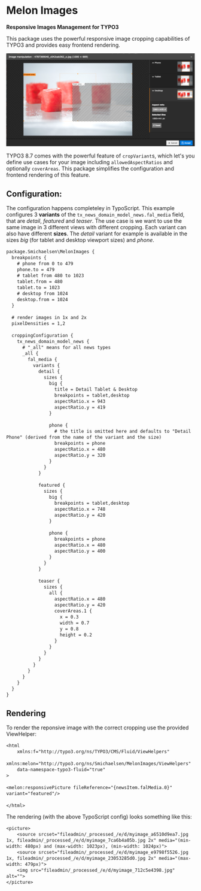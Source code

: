 # Melon Images
**Responsive Images Management for TYPO3**

This package uses the powerful responsive image cropping capabilities of TYPO3 and provides easy frontend rendering.

![Image Cropping](doc/image-cropping.png?raw=true "Image Cropping")

TYPO3 8.7 comes with the powerful feature of `cropVariant`s, which let's you define use cases for your image including `allowedAspectRatios` and optionally `coverAreas`.
This package simplifies the configuration and frontend rendering of this feature.

## Configuration:

The configuration happens completeley in TypoScript. This example configures 3 **variants** of the `tx_news_domain_model_news.fal_media` field,
that are *detail*, *featured* and *teaser*. The use case is we want to use the same image in 3 different views with different cropping. Each
variant can also have different **sizes**. The *detail* variant for example is available in the sizes *big* (for tablet and desktop
viewport sizes) and *phone*. 

```
package.Smichaelsen\MelonImages {
  breakpoints {
    # phone from 0 to 479
    phone.to = 479
    # tablet from 480 to 1023
    tablet.from = 480
    tablet.to = 1023
    # desktop from 1024
    desktop.from = 1024
  }

  # render images in 1x and 2x
  pixelDensities = 1,2

  croppingConfiguration {
    tx_news_domain_model_news {
      # "_all" means for all news types
      _all {
        fal_media {
          variants {
            detail {
              sizes {
                big {
                  title = Detail Tablet & Desktop
                  breakpoints = tablet,desktop
                  aspectRatio.x = 943
                  aspectRatio.y = 419
                }

                phone {
                  # the title is omitted here and defaults to "Detail Phone" (derived from the name of the variant and the size)
                  breakpoints = phone
                  aspectRatio.x = 480
                  aspectRatio.y = 320
                }
              }
            }

            featured {
              sizes {
                big {
                  breakpoints = tablet,desktop
                  aspectRatio.x = 748
                  aspectRatio.y = 420
                }

                phone {
                  breakpoints = phone
                  aspectRatio.x = 480
                  aspectRatio.y = 400
                }
              }
            }

            teaser {
              sizes {
                all {
                  aspectRatio.x = 480
                  aspectRatio.y = 420
                  coverAreas.1 {
                    x = 0.3
                    width = 0.7
                    y = 0.8
                    height = 0.2
                  }
                }
              }
            }
          }
        }
      }
    }
  }
}

```

## Rendering

To render the reponsive image with the correct cropping use the provided ViewHelper:

```
<html
    xmlns:f="http://typo3.org/ns/TYPO3/CMS/Fluid/ViewHelpers"
    xmlns:melon="http://typo3.org/ns/Smichaelsen/MelonImages/ViewHelpers"
    data-namespace-typo3-fluid="true"
>

<melon:responsivePicture fileReference="{newsItem.falMedia.0}" variant="featured"/>

</html>

```

The rendering (with the above TypoScript config) looks something like this:

```
<picture>
    <source srcset="fileadmin/_processed_/e/d/myimage_a6510d9ea7.jpg 1x, fileadmin/_processed_/e/d/myimage_7ca6b4a05b.jpg 2x" media="(min-width: 480px) and (max-width: 1023px), (min-width: 1024px)">
    <source srcset="fileadmin/_processed_/e/d/myimage_e9798f5526.jpg 1x, fileadmin/_processed_/e/d/myimage_23053285d0.jpg 2x" media="(max-width: 479px)">
    <img src="fileadmin/_processed_/e/d/myimage_712c5e4398.jpg" alt="">
</picture>
```
